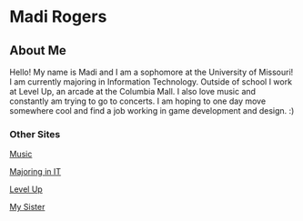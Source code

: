 <!DOCTYPE html>
<html>
<body>
  
  <h1>Madi Rogers</h1>
  <h2>About Me</h2>
  <p>Hello! My name is Madi and I am a sophomore at the University of Missouri! I am currently majoring in Information Technology. Outside of school I work at Level Up, an arcade at the Columbia Mall. I also love music and constantly am trying to go to concerts. I am hoping to one day move somewhere cool and find a job working in game development and design. :)
  
  <h3>Other Sites</h3>  
  <a href="https://github.com/madirgrs/FinalProject/blob/main/MUSIC.md">Music</a>
  <p> </p>
  <a href="https://github.com/madirgrs/FinalProject/blob/main/MAJOR.md">Majoring in IT</a>
  <p> </p>
  <a href="https://github.com/madirgrs/FinalProject/blob/main/LEVELUP.md">Level Up</a>
  <p> </p>
  <a href="https://github.com/madirgrs/FinalProject/blob/main/SISTER.md">My Sister</a>
    
  </html>
  </body>
